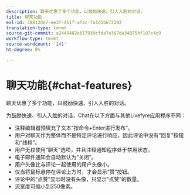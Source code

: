 ```yaml
---
description: 聊天优惠了多个功能，以鼓励快速、引人入胜的对话。
title: 聊天功能
exl-id: 38812de7-ee3f-411f-afac-7a1d5b672292
translation-type: tm+mt
source-git-commit: a2449482e617939cfda7e367da34875bf187c4c9
workflow-type: tm+mt
source-wordcount: '141'
ht-degree: 0%

---
```


# 聊天功能{#chat-features}

聊天优惠了多个功能，以鼓励快速、引人入胜的对话。



为鼓励快速、引人入胜的对话，Chat在以下方面与其他Livefyre应用程序不同：

* 注释编辑器预填充了文本“按命令+Enter进行发布”。
* 用户对聊天作为整体而不是特定评论进行响应，因此评论中没有“回复”按钮和“线程”。
* 用户无权使用“聊天”选项，并且注释通知程序处于禁用状态。
* 电子邮件通知会自动默认为“关闭”。
* 用户头像比与评论一起使用的用户头像小。
* 仅当将鼠标悬停在评论上方时，才会显示“赞”按钮。
* 评论中的“点赞”显示时没有头像，只显示“点赞”的数量。
* 流宽度可缩小到250像素。
